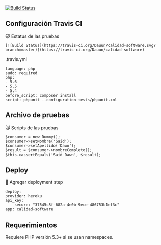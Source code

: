 [![Build Status](https://travis-ci.org/Dauun/calidad-software.svg?branch=master)](https://travis-ci.org/Dauun/calidad-software)

Configuración Travis CI
-----
:smiley_cat: Estatus de las pruebas

    [![Build Status](https://travis-ci.org/Dauun/calidad-software.svg?branch=master)](https://travis-ci.org/Dauun/calidad-software)

.travis.yml

    language: php
    sudo: required
    php:
    - 5.6
    - 5.5
    - 5.4
    before_script: composer install
    script: phpunit --configuration tests/phpunit.xml
    
Archivo de pruebas
------------
:scream_cat: Scripts de las pruebas

    $consumer = new Dummy();
    $consumer->setNombre('Said');
    $consumer->setApellido('Dawn');
    $result = $consumer->nombreCompleto();
    $this->assertEquals('Said Dawn', $result);

Deploy
------------
:frog: Agregar deployment step

    deploy:
    provider: heroku
    api_key:
        secure: "37545c8f-682a-4e0b-9ece-486753b1ef3c"
    app: calidad-software


Requerimientos
------------

Requiere PHP versión 5.3+ si se usan namespaces.


